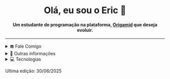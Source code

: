 <div align="center">
<h1 align="center">Olá, eu sou o Eric 🦊</h1>
<h4 align="center">
  Um estudante de programação na plataforma, 
  <a href="https://www.origamid.com/" target="_blank">Origamid</a>
  que deseja evoluir.
</h4>
</div>

-----
<details>
  <summary>☎️ Fale Comigo</summary>
<div>
  <samp>
    <h2 align="center">Pode me encontrar abaixo:</h2>
  <p align="center">
      <a href="https://instagram.com/desenvolvedoreric" target="blank"><img align="center"
         src="https://img.shields.io/badge/instagram-%23E4405F.svg?style=for-the-badge&logo=Instagram&logoColor=white"
         alt="azzar" height="30"/></a>
      <br>
    </p>
  </samp>
</div>
</details>

<details>
  <summary>🧮 Outras informações</summary>
<div>
<samp>
<h2 align="center">Informações</h2>

- **Idade:** 22 anos
- **Localização:** São Paulo, Brasil
- **Estudando:** Frontend
- **Educação:** Curso online de frontend pela Origamid
  
<p align="center">
  <a href="github.com/desenvolvedoreric" target="blank"><img align="center" 
     src="https://komarev.com/ghpvc/?username=desenvolvedoreric&style=for-the-badge&label=VISUALIZAÇÕES" height="25"
     alt="views count" /></a>
</p>
 </samp>
</div>
</details>
  
<details> 
  <summary>💻 Tecnologias</summary>
  <h2>Frontend</h2>
    
  - HTML
  
  - CSS
  
  - Javascript
    
   <p>
    <a href="https://github.com/desenvolvedoreric/">
      <img src="https://github-readme-stats.vercel.app/api/top-langs/?username=desenvolvedoreric&langs_count=6&theme=gruvbox&layout=compact&hide_border=true"
      alt="1999AZZAR :: overall Top Langs " />
    </a>
  </p>
</details>

Ultima edição: 30/06/2025

